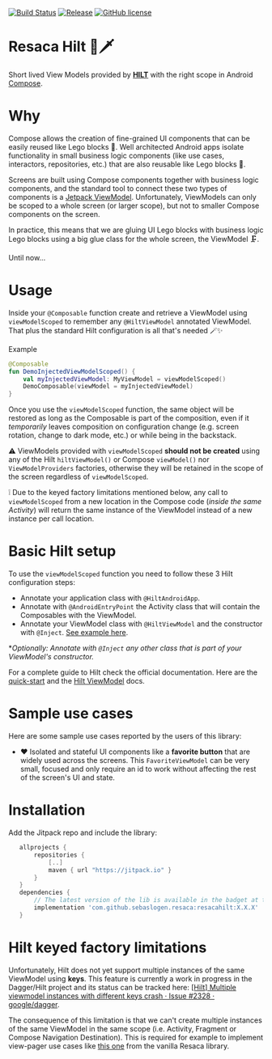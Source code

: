[![Build Status](https://github.com/sebaslogen/resaca/actions/workflows/build.yml/badge.svg)](https://github.com/sebaslogen/resaca/actions/workflows/build.yml)
[![Release](https://jitpack.io/v/sebaslogen/resaca.svg)](https://jitpack.io/#sebaslogen/resaca)
[![GitHub license](https://img.shields.io/github/license/sebaslogen/resaca)](https://github.com/sebaslogen/resaca/blob/main/LICENSE)

# Resaca Hilt 🍹🗡️
Short lived View Models provided by [**HILT**](https://dagger.dev/hilt/quick-start) with the right scope in Android [Compose](https://developer.android.com/jetpack/compose).


# Why
Compose allows the creation of fine-grained UI components that can be easily reused like Lego blocks 🧱. Well architected Android apps isolate functionality in small business logic components (like use cases, interactors, repositories, etc.) that are also reusable like Lego blocks 🧱.

Screens are built using Compose components together with business logic components, and the standard tool to connect these two types of components is a [Jetpack ViewModel](https://developer.android.com/topic/libraries/architecture/viewmodel). Unfortunately, ViewModels can only be scoped to a whole screen (or larger scope), but not to smaller Compose components on the screen.

In practice, this means that we are gluing UI Lego blocks with business logic Lego blocks using a big glue class for the whole screen, the ViewModel 🗜.

Until now...


# Usage
Inside your `@Composable` function create and retrieve a ViewModel using `viewModelScoped` to remember any `@HiltViewModel` annotated ViewModel.
That plus the standard Hilt configuration is all that's needed 🪄✨

Example
```kotlin
@Composable
fun DemoInjectedViewModelScoped() {
    val myInjectedViewModel: MyViewModel = viewModelScoped()
    DemoComposable(viewModel = myInjectedViewModel)
}
```

Once you use the `viewModelScoped` function, the same object will be restored as long as the Composable is part of the composition, even if it _temporarily_ leaves composition on configuration change (e.g. screen rotation, change to dark mode, etc.) or while being in the backstack.

⚠️ ViewModels provided with `viewModelScoped` **should not be created** using any of the Hilt `hiltViewModel()` or Compose `viewModel()` nor `ViewModelProviders` factories, otherwise they will be retained in the scope of the screen regardless of `viewModelScoped`.

❕ Due to the keyed factory limitations mentioned below, any call to `viewModelScoped` from a new location in the Compose code (_inside the same Activity_) will return the same instance of the ViewModel instead of a new instance per call location.

# Basic Hilt setup
To use the `viewModelScoped` function you need to follow these 3 Hilt configuration steps:
- Annotate your application class with `@HiltAndroidApp`.
- Annotate with `@AndroidEntryPoint` the Activity class that will contain the Composables with the ViewModel.
- Annotate your ViewModel class with `@HiltViewModel` and the constructor with `@Inject`. [See example here](https://github.com/sebaslogen/resaca/blob/main/sample/src/main/java/com/sebaslogen/resacaapp/ui/main/data/FakeInjectedViewModel.kt).

**Optionally: Annotate with `@Inject` any other class that is part of your ViewModel's constructor.*

For a complete guide to Hilt check the official documentation. Here are the [quick-start](https://dagger.dev/hilt/quick-start) and the [Hilt ViewModel](https://dagger.dev/hilt/view-model) docs.

# Sample use cases
Here are some sample use cases reported by the users of this library:
- ❤️ Isolated and stateful UI components like a **favorite button** that are widely used across the screens. This `FavoriteViewModel` can be very small, focused and only require an id to work without affecting the rest of the screen's UI and state.


# Installation
Add the Jitpack repo and include the library:

```gradle
   allprojects {
       repositories {
           [..]
           maven { url "https://jitpack.io" }
       }
   }
   dependencies {
       // The latest version of the lib is available in the badget at the top, replace X.X.X with that version
       implementation 'com.github.sebaslogen.resaca:resacahilt:X.X.X'
   }
```  

# Hilt keyed factory limitations
Unfortunately, Hilt does not yet support multiple instances of the same ViewModel using **keys**. This feature is currently a work in progress in the Dagger/Hilt project and its status can be tracked here: [\[Hilt\] Multiple viewmodel instances with different keys crash · Issue #2328 · google/dagger](https://github.com/google/dagger/issues/2328).

The consequence of this limitation is that we can't create multiple instances of the same ViewModel in the same scope (i.e. Activity, Fragment or Compose Navigation Destination). This is required for example to implement view-pager use cases like [this one](https://github.com/sebaslogen/resaca/blob/main/README.md#sample-use-cases) from the vanilla Resaca library.
